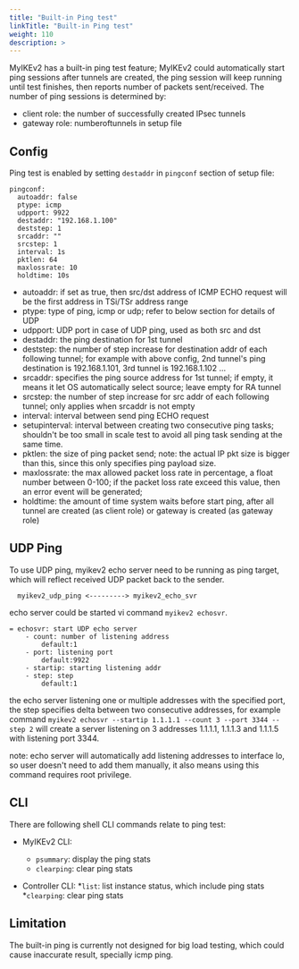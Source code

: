 ```yaml
---
title: "Built-in Ping test"
linkTitle: "Built-in Ping test"
weight: 110
description: >
---
```


MyIKEv2 has a built-in ping test feature; MyIKEv2 could automatically start ping sessions after tunnels are created, the ping session will keep running until test finishes, then reports number of packets sent/received.
The number of ping sessions is determined by:

* client role: the number of successfully created IPsec tunnels
* gateway role: numberoftunnels in setup file

## Config
Ping test is enabled by setting ```destaddr``` in ```pingconf``` section of setup file:
```
pingconf:
  autoaddr: false
  ptype: icmp
  udpport: 9922
  destaddr: "192.168.1.100"
  deststep: 1
  srcaddr: ""
  srcstep: 1
  interval: 1s
  pktlen: 64
  maxlossrate: 10
  holdtime: 10s
```

* autoaddr: if set as true, then src/dst address of ICMP ECHO request will be the first address in TSi/TSr address range
* ptype: type of ping, icmp or udp; refer to below section for details of UDP
* udpport: UDP port in case of UDP ping, used as both src and dst
* destaddr: the ping destination for 1st tunnel
* deststep: the number of step increase for destination addr of each following tunnel; for example with above config, 2nd tunnel's ping destination is 192.168.1.101, 3rd tunnel is 192.168.1.102 ...
* srcaddr: specifies the ping source address for 1st tunnel; if empty, it means it let OS automatically select source; leave empty for RA tunnel
* srcstep: the number of step increase for src addr of each following tunnel; only applies when srcaddr is not empty
* interval: interval between send ping ECHO request
* setupinterval: interval between creating two consecutive ping tasks; shouldn't be too small in scale test to avoid all ping task sending at the same time.
* pktlen: the size of ping packet send; note: the actual IP pkt size is bigger than this, since this only specifies ping payload size.
* maxlossrate: the max allowed packet loss rate in percentage, a float number between 0-100; if the packet loss rate exceed this value, then an error event will be generated;
* holdtime: the amount of time system waits before start ping, after all tunnel are created (as client role) or gateway is created (as gateway role)

## UDP Ping
To use UDP ping, myikev2 echo server need to be running as ping target, which will reflect received UDP packet back to the sender.

```
  myikev2_udp_ping <---------> myikev2_echo_svr
```
echo server could be started vi command `myikev2 echosvr`.
```
= echosvr: start UDP echo server
    - count: number of listening address
        default:1
    - port: listening port
        default:9922
    - startip: starting listening addr
    - step: step
        default:1
```
the echo server listening one or multiple addresses with the specified port, the step specifies delta between two consecutive addresses, for example command `myikev2 echosvr --startip 1.1.1.1 --count 3 --port 3344 --step 2` will create a server listening on 3 addresses 1.1.1.1, 1.1.1.3 and 1.1.1.5 with listening port 3344.

note: echo server will automatically add listening addresses to interface lo, so user doesn't need to add them manually, it also means using this command requires root privilege. 



## CLI
There are following shell CLI commands relate to ping test:

* MyIKEv2 CLI:
  * `psummary`: display the ping stats
  * `clearping`: clear ping stats

* Controller CLI:
  *`list`: list instance status, which include ping stats
  *`clearping`: clear ping stats

## Limitation
The built-in ping is currently not designed for big load testing, which could cause inaccurate result, specially icmp ping.